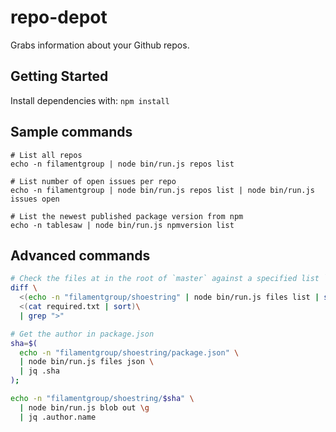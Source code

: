 # repo-depot

Grabs information about your Github repos.

## Getting Started

Install dependencies with: `npm install`

## Sample commands

```
# List all repos
echo -n filamentgroup | node bin/run.js repos list

# List number of open issues per repo
echo -n filamentgroup | node bin/run.js repos list | node bin/run.js issues open

# List the newest published package version from npm
echo -n tablesaw | node bin/run.js npmversion list
```

## Advanced commands

```bash
# Check the files at in the root of `master` against a specified list `required.txt`
diff \
  <(echo -n "filamentgroup/shoestring" | node bin/run.js files list | sort) \
  <(cat required.txt | sort)\
  | grep ">"

# Get the author in package.json
sha=$(
  echo -n "filamentgroup/shoestring/package.json" \
  | node bin/run.js files json \
  | jq .sha
);

echo -n "filamentgroup/shoestring/$sha" \
  | node bin/run.js blob out \g
  | jq .author.name
```

